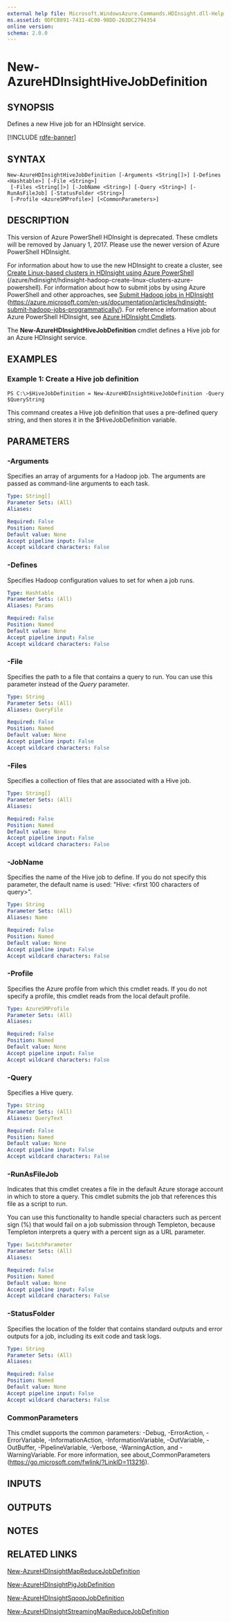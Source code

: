 ```yaml
---
external help file: Microsoft.WindowsAzure.Commands.HDInsight.dll-Help.xml
ms.assetid: 0DFCB891-7431-4C00-98DD-263DC2794354
online version:
schema: 2.0.0
---
```


# New-AzureHDInsightHiveJobDefinition

## SYNOPSIS
Defines a new Hive job for an HDInsight service.

[!INCLUDE [rdfe-banner](../../includes/rdfe-banner.md)]

## SYNTAX

```
New-AzureHDInsightHiveJobDefinition [-Arguments <String[]>] [-Defines <Hashtable>] [-File <String>]
 [-Files <String[]>] [-JobName <String>] [-Query <String>] [-RunAsFileJob] [-StatusFolder <String>]
 [-Profile <AzureSMProfile>] [<CommonParameters>]
```

## DESCRIPTION
This version of Azure PowerShell HDInsight is deprecated.
These cmdlets will be removed by January 1, 2017.
Please use the newer version of Azure PowerShell HDInsight.

For information about how to use the new HDInsight to create a cluster, see [Create Linux-based clusters in HDInsight using Azure PowerShell](/azure/hdinsight/hdinsight-hadoop-create-linux-clusters-azure-powershell) (/azure/hdinsight/hdinsight-hadoop-create-linux-clusters-azure-powershell).
For information about how to submit jobs by using Azure PowerShell and other approaches, see [Submit Hadoop jobs in HDInsight](https://azure.microsoft.com/en-us/documentation/articles/hdinsight-submit-hadoop-jobs-programmatically/) (https://azure.microsoft.com/en-us/documentation/articles/hdinsight-submit-hadoop-jobs-programmatically/).
For reference information about Azure PowerShell HDInsight, see [Azure HDInsight Cmdlets](/powershell/module/servicemanagement/azure/?view=azuresmps-4.0.0#hd-insights).

The **New-AzureHDInsightHiveJobDefinition** cmdlet defines a Hive job for an Azure HDInsight service.

## EXAMPLES

### Example 1: Create a Hive job definition
```
PS C:\>$HiveJobDefinition = New-AzureHDInsightHiveJobDefinition -Query $QueryString
```

This command creates a Hive job definition that uses a pre-defined query string, and then stores it in the $HiveJobDefinition variable.

## PARAMETERS

### -Arguments
Specifies an array of arguments for a Hadoop job.
The arguments are passed as command-line arguments to each task.

```yaml
Type: String[]
Parameter Sets: (All)
Aliases:

Required: False
Position: Named
Default value: None
Accept pipeline input: False
Accept wildcard characters: False
```

### -Defines
Specifies Hadoop configuration values to set for when a job runs.

```yaml
Type: Hashtable
Parameter Sets: (All)
Aliases: Params

Required: False
Position: Named
Default value: None
Accept pipeline input: False
Accept wildcard characters: False
```

### -File
Specifies the path to a file that contains a query to run.
You can use this parameter instead of the *Query* parameter.

```yaml
Type: String
Parameter Sets: (All)
Aliases: QueryFile

Required: False
Position: Named
Default value: None
Accept pipeline input: False
Accept wildcard characters: False
```

### -Files
Specifies a collection of files that are associated with a Hive job.

```yaml
Type: String[]
Parameter Sets: (All)
Aliases:

Required: False
Position: Named
Default value: None
Accept pipeline input: False
Accept wildcard characters: False
```

### -JobName
Specifies the name of the Hive job to define.
If you do not specify this parameter, the default name is used: "Hive: \<first 100 characters of query\>".

```yaml
Type: String
Parameter Sets: (All)
Aliases: Name

Required: False
Position: Named
Default value: None
Accept pipeline input: False
Accept wildcard characters: False
```

### -Profile
Specifies the Azure profile from which this cmdlet reads.
If you do not specify a profile, this cmdlet reads from the local default profile.

```yaml
Type: AzureSMProfile
Parameter Sets: (All)
Aliases:

Required: False
Position: Named
Default value: None
Accept pipeline input: False
Accept wildcard characters: False
```

### -Query
Specifies a Hive query.

```yaml
Type: String
Parameter Sets: (All)
Aliases: QueryText

Required: False
Position: Named
Default value: None
Accept pipeline input: False
Accept wildcard characters: False
```

### -RunAsFileJob
Indicates that this cmdlet creates a file in the default Azure storage account in which to store a query.
This cmdlet submits the job that references this file as a script to run.

You can use this functionality to handle special characters such as percent sign (%) that would fail on a job submission through Templeton, because Templeton interprets a query with a percent sign as a URL parameter.

```yaml
Type: SwitchParameter
Parameter Sets: (All)
Aliases:

Required: False
Position: Named
Default value: None
Accept pipeline input: False
Accept wildcard characters: False
```

### -StatusFolder
Specifies the location of the folder that contains standard outputs and error outputs for a job, including its exit code and task logs.

```yaml
Type: String
Parameter Sets: (All)
Aliases:

Required: False
Position: Named
Default value: None
Accept pipeline input: False
Accept wildcard characters: False
```

### CommonParameters
This cmdlet supports the common parameters: -Debug, -ErrorAction, -ErrorVariable, -InformationAction, -InformationVariable, -OutVariable, -OutBuffer, -PipelineVariable, -Verbose, -WarningAction, and -WarningVariable. For more information, see about_CommonParameters (https://go.microsoft.com/fwlink/?LinkID=113216).

## INPUTS

## OUTPUTS

## NOTES

## RELATED LINKS

[New-AzureHDInsightMapReduceJobDefinition](./New-AzureHDInsightMapReduceJobDefinition.md)

[New-AzureHDInsightPigJobDefinition](./New-AzureHDInsightPigJobDefinition.md)

[New-AzureHDInsightSqoopJobDefinition](./New-AzureHDInsightSqoopJobDefinition.md)

[New-AzureHDInsightStreamingMapReduceJobDefinition](./New-AzureHDInsightStreamingMapReduceJobDefinition.md)



